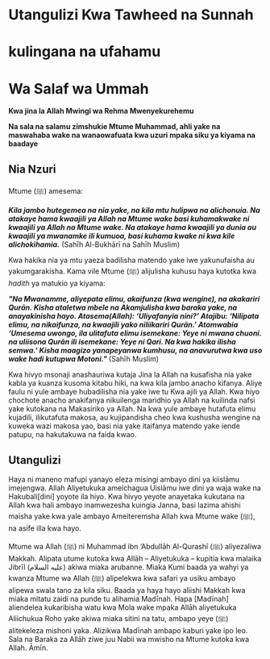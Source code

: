 # Utangulizi Kwa Tawheed na Sunnah 
# kulingana na ufahamu 
# Wa Salaf wa Ummah

**Kwa jina la Allah Mwingi wa Rehma Mwenyekurehemu**

**Na sala na salamu zimshukie Mtume Muhammad, ahli yake na maswahaba wake na wanaowafuata kwa uzuri mpaka siku ya kiyama na baadaye**

## Nia Nzuri

Mtume (ﷺ) amesema:

***Kila jambo hutegemea na nia yake, na kila mtu hulipwa na alichonuia. Na atakaye hama kwaajili ya Allah na Mtume wake basi kuhamakwake ni kwaajili ya Allah na Mtume wake.
Na atakaye hama kwaajili ya dunia au kwaajili ya mwanamke ili kumuoa, basi kuhama kwake ni kwa kile alichokihamia.*** (Sahīh Al-Bukhārī na Sahīh Muslim)

Kwa hakika nia ya mtu yaeza badilisha matendo yake iwe yakunufaisha au yakumgarakisha. Kama vile Mtume (ﷺ) alijulisha kuhusu haya kutotka kwa *hadith* ya matukio ya kiyama:

***"Na Mwanamme, aliyepata elimu, akaifunza (kwa wengine), na akakariri Qurān. Kisha ataletwa mbele na Akamjulisha kwa baraka yake, na anayakinisha hayo. Atasema(Allah): ‘Uliyafanyia nini?’ Atajibu: ‘Nilipata elimu, na
nikaifunza, na kwaajili yako niliikariri Qurān.’ Atamwabia ‘Umesema uwongo, ila ulitafuta elimu isemekane: Yeye ni mwana chuoni. na uliisona Qurān ili isemekane: Yeye ni Qari. Na kwa hakika ilisha semwa.’ Kisha maagizo yanapeyanwa 
kumhusu, na anavurutwa kwa uso wake hadi kutupwa Motoni."*** (Sahīh Muslim)

Kwa hivyo msonaji anashauriwa kutaja Jina la Allah na kusafisha nia yake kabla ya kuanza kusoma kitabu hiki, na kwa kila jambo anacho kifanya. Aliye faulu ni yule 
ambaye hubadilisha nia yake iwe tu Kwa ajili ya Allah. Kwa hiyo chochote anacho anakifanya nikuilenga maridhio ya Allah  na kuilinda nafsi yake kutokana na Makasiriko ya Allah. Na kwa yule 
ambaye hutafuta elimu kujadili, ilikutafuta makosa, au kujipandisha cheo kwa kushusha wengine na kuweka wazi makosa yao, basi nia yake itaifanya matendo yake iende patupu, na hakutakuwa na faida kwao.

## Utangulizi
Haya ni maneno mafupi yanayo eleza misingi ambayo dini ya kiislāmu imejengwa. Allah Aliyetukuka ameichagua Uislāmu iwe dini ya waja wake na Hakubali[dini] yoyote 
ila hiyo. Kwa hivyo yeyote anayetaka kukutana na Allah kwa hali ambayo inamwezesha kuingia Janna, basi lazima ahishi maisha yake kwa yale ambayo Ameiteremsha Allah kwa Mtume wake (ﷺ), na asife illa kwa hayo.

Mtume wa Allah (ﷺ) ni Muhammad ibn ‘Abdullāh Al-Qurashī (ﷺ) aliyezaliwa Makkah. Alipata utume kutoka kwa Allāh – Aliyetukuka – kupitia kwa malaika Jibrīl (عليه السلام) akiwa miaka arubanne. Miaka Kumi 
baada ya wahyi ya kwanza Mtume wa Allah (ﷺ) alipelekwa kwa safari ya usiku ambayo alipewa swala tano za kila siku. Baada ya haya hayo aliishi Makkah kwa miaka mitatu zaidi na punde tu alihamia Madīnah. Hapa [Madīnah] aliendelea kukaribisha watu kwa Mola wake mpaka Allāh 
aliyetukuka Aliichukua Roho yake akiwa miaka sitini na tatu, ambapo yeye (ﷺ) alitekeleza mishoni yaka. Alizikwa Madīnah ambapo kaburi yake ipo leo. Sala na Baraka za Allāh ziwe juu Nabii wa mwisho na Mtume kutoka kwa Allah. Āmīn.
